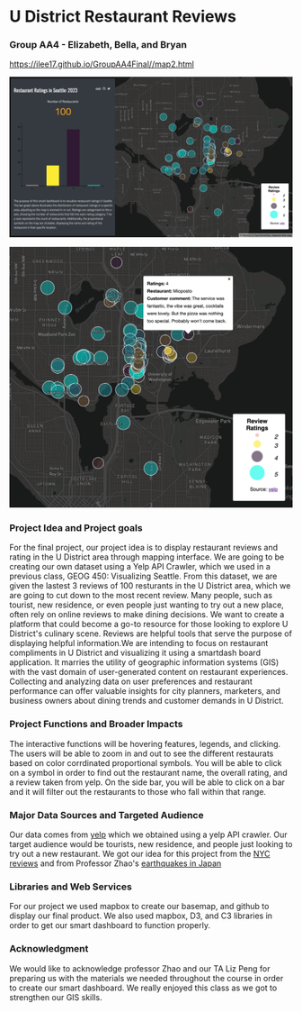 # U District Restaurant Reviews
### Group AA4 - Elizabeth, Bella, and Bryan

https://ilee17.github.io/GroupAA4Final//map2.html

![full view](/img/full.png)

![click on review](/img/review.png)

### Project Idea and Project goals

For the final project, our project idea is to display restaurant reviews and rating in the U District area through mapping interface. We are going to be creating our own dataset using a Yelp API Crawler, which we used in a previous class, GEOG 450: Visualizing Seattle. From this dataset, we are given the lastest 3 reviews of 100 resturants in the U District area, which we are going to cut down to the most recent review. Many people, such as tourist, new residence, or even people just wanting to try out a new place, often rely on online reviews to make dining decisions. We want to create a platform that could become a go-to resource for those looking to explore U District's culinary scene. Reviews are helpful tools that serve the purpose of displaying helpful information.We are intending to focus on restaurant compliments in U District and visualizing it using a smartdash board application. It marries the utility of geographic information systems (GIS) with the vast domain of user-generated content on restaurant experiences. Collecting and analyzing data on user preferences and restaurant performance can offer valuable insights for city planners, marketers, and business owners about dining trends and customer demands in U District. 


### Project Functions and Broader Impacts

The interactive functions will be hovering features, legends, and clicking. The users will be able to zoom in and out to see the different restaurats based on color corrdinated proportional symbols. You will be able to click on a symbol in order to find out the restaurant name, the overall rating, and a review taken from yelp. On the side bar, you will be able to click on a bar and it will filter out the restaurants to those who fall within that range.

### Major Data Sources and Targeted Audience

Our data comes from [yelp](https://www.yelp.com/search?find_desc=restaurants&find_loc=University+District%2C+Seattle%2C+WA) which we obtained using a yelp API crawler. Our target audience would be tourists, new residence, and people just looking to try out a new restaurant. We got our idea for this project from the [NYC reviews](https://blog.mapbox.com/exploring-nyc-open-data-with-3d-hexbins-5af2b7d8bc46) and from Professor Zhao's [earthquakes in Japan](https://jakobzhao.github.io/geog458/weeks/week06/index.html )

### Libraries and Web Services

For our project we used mapbox to create our basemap, and github to display our final product. We also used mapbox, D3, and C3 libraries in order to get our smart dashboard to function properly.

### Acknowledgment

We would like to acknowledge professor Zhao and our TA Liz Peng for preparing us with the materials we needed throughout the course in order to create our smart dashboard. We really enjoyed this class as we got to strengthen our GIS skills.

